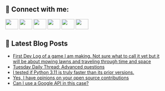 ## 🔎 Connect with me:
[<img height="32" width="40" src="https://cdn.jsdelivr.net/npm/simple-icons@v5/icons/telegram.svg" />](https://t.me/bullbesh)
[<img height="32" width="40" src="https://cdn.jsdelivr.net/npm/simple-icons@v5/icons/vk.svg" />](https://vk.com/bullbesh)
[<img height="32" width="40" src="https://cdn.jsdelivr.net/npm/simple-icons@v5/icons/twitter.svg" />](https://twitter.com/bullbesh1)
[<img height="32" width="40" src="https://cdn.jsdelivr.net/npm/simple-icons@v5/icons/instagram.svg" />](https://www.instagram.com/bullbesh)
[<img height="32" width="40" src="https://cdn.jsdelivr.net/npm/simple-icons@v5/icons/reddit.svg" />](https://www.reddit.com/user/bullbesh)
[<img height="32" width="40" src="https://cdn.jsdelivr.net/npm/simple-icons@v5/icons/youtube.svg" />](https://www.youtube.com/channel/UCtfjRs6uzgq5mfm8S06WTcg)

## 📕 Latest Blog Posts
<!-- BLOG-POST-LIST:START -->
- [First Dev Log of a game I am making. Not sure what to call it yet but it will be about mowing lawns and traveling through time and space](https://www.reddit.com/r/Python/comments/vwze99/first_dev_log_of_a_game_i_am_making_not_sure_what/)
- [Tuesday Daily Thread: Advanced questions](https://www.reddit.com/r/Python/comments/vwx29j/tuesday_daily_thread_advanced_questions/)
- [I tested if Python 3.11 is truly faster than its prior versions.](https://www.reddit.com/r/Python/comments/vwwo35/i_tested_if_python_311_is_truly_faster_than_its/)
- [Yes, I have opinions on your open source contributions](https://www.reddit.com/r/Python/comments/vwv22j/yes_i_have_opinions_on_your_open_source/)
- [Can I use a Google API in this case?](https://www.reddit.com/r/Python/comments/vwqn3j/can_i_use_a_google_api_in_this_case/)
<!-- BLOG-POST-LIST:END -->
